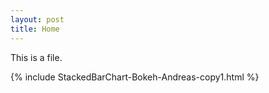 ```yaml
---
layout: post
title: Home
---
```


This is a file.

{% include StackedBarChart-Bokeh-Andreas-copy1.html %}